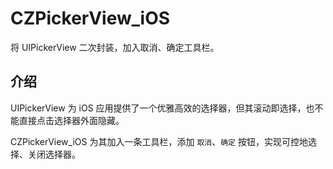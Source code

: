 # CZPickerView_iOS
将 UIPickerView 二次封装，加入取消、确定工具栏。

## 介绍

UIPickerView 为 iOS 应用提供了一个优雅高效的选择器，但其滚动即选择，也不能直接点击选择器外面隐藏。

CZPickerView_iOS 为其加入一条工具栏，添加 `取消`、`确定` 按钮，实现可控地选择、关闭选择器。

